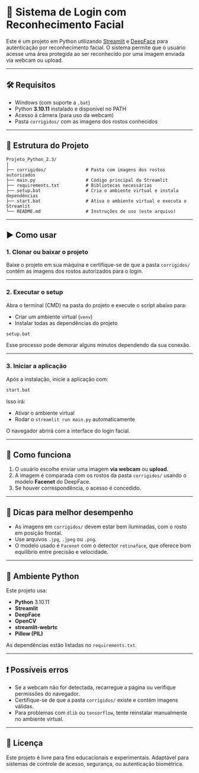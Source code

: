 
# 🔐 Sistema de Login com Reconhecimento Facial

Este é um projeto em Python utilizando [Streamlit](https://streamlit.io/) e [DeepFace](https://github.com/serengil/deepface) para autenticação por reconhecimento facial. O sistema permite que o usuário acesse uma área protegida ao ser reconhecido por uma imagem enviada via webcam ou upload.

---

## 🛠️ Requisitos

- Windows (com suporte a `.bat`)
- Python **3.10.11** instalado e disponível no PATH
- Acesso à câmera (para uso da webcam)
- Pasta `corrigidos/` com as imagens dos rostos conhecidos

---

## 📁 Estrutura do Projeto

```
Projeto_Python_2.3/
│
├── corrigidos/               # Pasta com imagens dos rostos autorizados
├── main.py                   # Código principal do Streamlit
├── requirements.txt          # Bibliotecas necessárias
├── setup.bat                 # Cria o ambiente virtual e instala dependências
├── start.bat                 # Ativa o ambiente virtual e executa o Streamlit
└── README.md                 # Instruções de uso (este arquivo)
```

---

## ▶️ Como usar

### 1. Clonar ou baixar o projeto

Baixe o projeto em sua máquina e certifique-se de que a pasta `corrigidos/` contém as imagens dos rostos autorizados para o login.

---

### 2. Executar o setup

Abra o terminal (CMD) na pasta do projeto e execute o script abaixo para:

- Criar um ambiente virtual (`venv`)
- Instalar todas as dependências do projeto

```bash
setup.bat
```

Esse processo pode demorar alguns minutos dependendo da sua conexão.

---

### 3. Iniciar a aplicação

Após a instalação, inicie a aplicação com:

```bash
start.bat
```

Isso irá:
- Ativar o ambiente virtual
- Rodar o `streamlit run main.py` automaticamente

O navegador abrirá com a interface do login facial.

---

## 🧠 Como funciona

1. O usuário escolhe enviar uma imagem **via webcam** ou **upload**.
2. A imagem é comparada com os rostos da pasta `corrigidos/` usando o modelo **Facenet** do DeepFace.
3. Se houver correspondência, o acesso é concedido.

---

## 📸 Dicas para melhor desempenho

- As imagens em `corrigidos/` devem estar bem iluminadas, com o rosto em posição frontal.
- Use arquivos `.jpg`, `.jpeg` ou `.png`.
- O modelo usado é `Facenet` com o detector `retinaface`, que oferece bom equilíbrio entre precisão e velocidade.

---

## 🐍 Ambiente Python

Este projeto usa:

- **Python** 3.10.11
- **Streamlit**
- **DeepFace**
- **OpenCV**
- **streamlit-webrtc**
- **Pillow (PIL)**

As dependências estão listadas no `requirements.txt`.

---

## ❗ Possíveis erros

- Se a webcam não for detectada, recarregue a página ou verifique permissões do navegador.
- Certifique-se de que a pasta `corrigidos/` existe e contém imagens válidas.
- Para problemas com `dlib` ou `tensorflow`, tente reinstalar manualmente no ambiente virtual.

---

## 📄 Licença

Este projeto é livre para fins educacionais e experimentais. Adaptável para sistemas de controle de acesso, segurança, ou autenticação biométrica.
